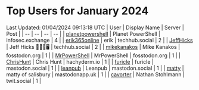 # Top Users for January 2024
Last Updated: 01/04/2024 09:13:18 UTC
| User | Display Name | Server | Post |
| -- | -- | -- | -- |
| [planetpowershell](https://infosec.exchange/@planetpowershell) | Planet PowerShell | infosec.exchange | 4 |
| [erik365online](https://techhub.social/@erik365online) | erik | techhub.social | 2 |
| [JeffHicks](https://techhub.social/@JeffHicks) | Jeff Hicks 🐶🎼🍷🖥️ | techhub.social | 2 |
| [mikekanakos](https://fosstodon.org/@mikekanakos) | Mike Kanakos | fosstodon.org | 1 |
| [MrPowerShell](https://fosstodon.org/@MrPowerShell) | MrPowerShell | fosstodon.org | 1 |
| [ChrisHunt](https://hachyderm.io/@ChrisHunt) | Chris Hunt | hachyderm.io | 1 |
| [furicle](https://mastodon.social/@furicle) | furicle | mastodon.social | 1 |
| [leanpub](https://mastodon.social/@leanpub) | Leanpub | mastodon.social | 1 |
| [matty](https://mastodonapp.uk/@matty) | matty of salisbury | mastodonapp.uk | 1 |
| [cavorter](https://twit.social/@cavorter) | Nathan Stohlmann | twit.social | 1 |
